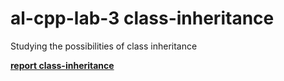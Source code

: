 # **al-cpp-lab-3 class-inheritance**
Studying the possibilities of class inheritance

[**report class-inheritance**](https://drive.google.com/file/d/1cpsB7aKHgmyVx7hBniTVfduENyCz6Wvh/view?usp=sharing)
